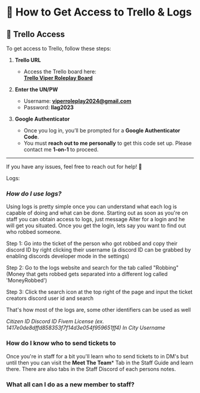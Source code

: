 
# 📝 **How to Get Access to Trello & Logs**

## 🔹 **Trello Access**  
To get access to Trello, follow these steps:

1. **Trello URL**  
   - Access the Trello board here:  
     [**Trello Viper Roleplay Board**](https://trello.com/b/CwyIDn1n/viper-roleplay)

2. **Enter the UN/PW**  
   - Username: **viperroleplay2024@gmail.com**  
   - Password: **llag2023**  

3. **Google Authenticator**  
   - Once you log in, you’ll be prompted for a **Google Authenticator Code**.  
   - You must **reach out to me personally** to get this code set up. Please contact me **1-on-1** to proceed.

---

If you have any issues, feel free to reach out for help! 🌟

Logs:


### *How do I use logs?*

Using logs is pretty simple once you can understand what each log is capable of doing and what can be done. Starting out as soon as you're on staff you can obtain access to logs, just message Alter for a login and he will get you situated. Once you get the login, lets say you want to find out who robbed someone.

Step 1: Go into the ticket of the person who got robbed and copy their discord ID by right clicking their username (a discord ID can be grabbed by enabling discords developer mode in the settings)

Step 2: Go to the logs website and search for the tab called "Robbing" (Money that gets robbed gets separated into a different log called 'MoneyRobbed')

Step 3: Click the search icon at the top right of the page and input the ticket creators discord user id and search

That's how most of the logs are, some other identifiers can be used as well

*Citizen ID*
*Discord ID*
*Fivem License (ex. 1417e0de8dffd858353f7f14d3e054f959651ff4)*
*In City Username*


### How do I know who to send tickets to

Once you're in staff for a bit you'll learn who to send tickets to in DM's but until then you can visit the **Meet The Team*** Tab in the Staff Guide and learn there. There are also tabs in the Staff Discord of each persons notes.


### What all can I do as a new member to staff?


